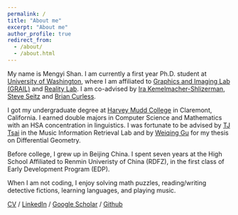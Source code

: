 ```yaml
---
permalink: /
title: "About me"
excerpt: "About me"
author_profile: true
redirect_from: 
  - /about/
  - /about.html
---
```


My name is Mengyi Shan. I am currently a first year Ph.D. student at [University of Washington](https://www.washington.edu), where I am affiliated to [Graphics and Imaging Lab (GRAIL)](https://grail.cs.washington.edu) and [Reality Lab](https://realitylab.uw.edu). I am co-advised by [Ira Kemelmacher-Shlizerman](https://www.irakemelmacher.com), [Steve Seitz](https://www.smseitz.com) and [Brian Curless](https://homes.cs.washington.edu/~curless/). 

I got my undergraduate degree at [Harvey Mudd College](https://www.hmc.edu) in Claremont, California. I earned double majors in Computer Science and Mathematics with an HSA concentration in linguistics. I was fortunate to be advised by [TJ Tsai](http://pages.hmc.edu/ttsai/) in the Music Information Retrieval Lab and by [Weiqing Gu](https://math.hmc.edu/gu/) for my thesis on Differential Geometry. 

Before college, I grew up in Beijing China. I spent seven years at the High School Affiliated to Renmin Univeristy of China (RDFZ), in the first class of Early Development Program (EDP). 

When I am not coding, I enjoy solving math puzzles, reading/writing detective fictions, learning languages, and playing music. 

[CV](https://github.com/Shanmy/shanmy.github.io/blob/master/files/Shan-CV.pdf) / [LinkedIn](https://www.linkedin.com/in/mengyi-shan-8581a6149/) / [Google Scholar](https://scholar.google.com/citations?user=ik5hvqAAAAAJ&hl=en) / [Github](https://github.com/Shanmy)
